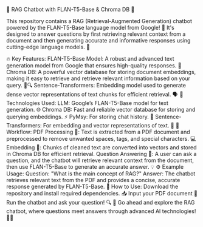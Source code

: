 🚀 RAG Chatbot with FLAN-T5-Base & Chroma DB 🤖

This repository contains a RAG (Retrieval-Augmented Generation) chatbot powered by the FLAN-T5-Base language model from Google! 🌟 It's designed to answer questions by first retrieving relevant context from a document and then generating accurate and informative responses using cutting-edge language models. 💬

🔥 Key Features:
FLAN-T5-Base Model: A robust and advanced text generation model from Google that ensures high-quality responses. 🧠
Chroma DB: A powerful vector database for storing document embeddings, making it easy to retrieve and retrieve relevant information based on your query. 📂🔍
Sentence-Transformers: Embedding model used to generate dense vector representations of text chunks for efficient retrieval. 🗣️
💾 Technologies Used:
LLM: Google’s FLAN-T5-Base model for text generation. 🌐
Chroma DB: Fast and reliable vector database for storing and querying embeddings. ⚡
PyMsy: For storing chat history. 💬
Sentence-Transformers: For embedding and vector representations of text. 🔢
🔄 Workflow:
PDF Processing 📄: Text is extracted from a PDF document and preprocessed to remove unwanted spaces, tags, and special characters. 💻
Embedding 🧳: Chunks of cleaned text are converted into vectors and stored in Chroma DB for efficient retrieval.
Question Answering 🎯: A user can ask a question, and the chatbot will retrieve relevant context from the document, then use FLAN-T5-Base to generate an accurate answer. 💡
⚙️ Example Usage:
Question: "What is the main concept of RAG?"
Answer: The chatbot retrieves relevant text from the PDF and provides a concise, accurate response generated by FLAN-T5-Base.
🔧 How to Use:
Download the repository and install required dependencies. 📥
Input your PDF document 📄
Run the chatbot and ask your question! 🔍
🌟 Go ahead and explore the RAG chatbot, where questions meet answers through advanced AI technologies! 💬🚀
